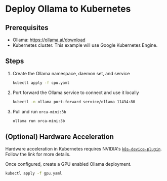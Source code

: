 # Deploy Ollama to Kubernetes

## Prerequisites

- Ollama: https://ollama.ai/download
- Kubernetes cluster. This example will use Google Kubernetes Engine.

## Steps

1. Create the Ollama namespace, daemon set, and service

    ```bash
    kubectl apply -f cpu.yaml
    ```

1. Port forward the Ollama service to connect and use it locally

    ```bash
    kubectl -n ollama port-forward service/ollama 11434:80
    ```

1. Pull and run `orca-mini:3b`

    ```bash
    ollama run orca-mini:3b
    ```

## (Optional) Hardware Acceleration

Hardware acceleration in Kubernetes requires NVIDIA's [`k8s-device-plugin`](https://github.com/NVIDIA/k8s-device-plugin). Follow the link for more details.

Once configured, create a GPU enabled Ollama deployment.

```bash
kubectl apply -f gpu.yaml
```
